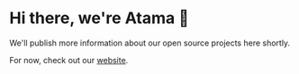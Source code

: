 # Hi there, we're Atama :wave:

We'll publish more information about our open source projects here shortly.

For now, check out our [website](https://www.atama.co).
